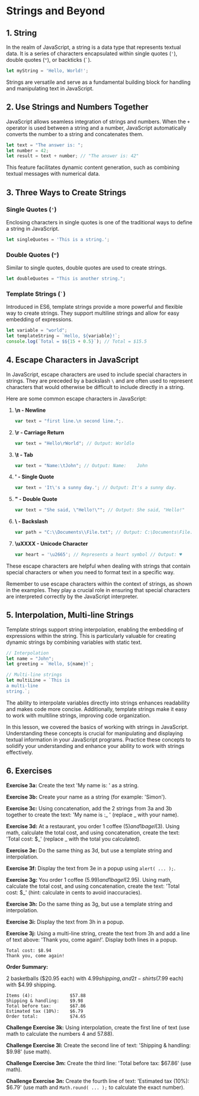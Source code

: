 # Strings and Beyond

## 1. String

In the realm of JavaScript, a string is a data type that represents textual data. It is a series of characters
encapsulated within single quotes (`'`), double quotes (`"`), or backticks (`` ` ``).

```javascript
let myString = 'Hello, World!';
```

Strings are versatile and serve as a fundamental building block for handling and manipulating text in JavaScript.

## 2. Use Strings and Numbers Together

JavaScript allows seamless integration of strings and numbers. When the `+` operator is used between a string and a
number, JavaScript automatically converts the number to a string and concatenates them.

```javascript
let text = "The answer is: ";
let number = 42;
let result = text + number; // "The answer is: 42"
```

This feature facilitates dynamic content generation, such as combining textual messages with numerical data.

## 3. Three Ways to Create Strings

### Single Quotes (`'`)

Enclosing characters in single quotes is one of the traditional ways to define a string in JavaScript.

```javascript
let singleQuotes = 'This is a string.';
```

### Double Quotes (`"`)

Similar to single quotes, double quotes are used to create strings.

```javascript
let doubleQuotes = "This is another string.";
```

### Template Strings (`` ` ``)

Introduced in ES6, template strings provide a more powerful and flexible way to create strings. They support multiline
strings and allow for easy embedding of expressions.

```javascript
let variable = "world";
let templateString = `Hello, ${variable}!`;
console.log(`Total = $${15 + 0.5}`); // Total = $15.5
```

## 4. Escape Characters in JavaScript

In JavaScript, escape characters are used to include special characters in strings. They are preceded by a backslash `\`
and are often used to represent characters that would otherwise be difficult to include directly in a string.

Here are some common escape characters in JavaScript:

1. **\n - Newline**
   ```javascript
   var text = "first line.\n second line.";.
   ```

2. **\r - Carriage Return**
   ```javascript
   var text = "Hello\rWorld"; // Output: Worldlo
   ```

3. **\t - Tab**
   ```javascript
   var text = "Name:\tJohn"; // Output: Name:    John
   ```

4. **\' - Single Quote**
   ```javascript
   var text = 'It\'s a sunny day.'; // Output: It's a sunny day.
   ```

5. **\" - Double Quote**
   ```javascript
   var text = "She said, \"Hello!\""; // Output: She said, "Hello!"
   ```

6. **\\ - Backslash**
   ```javascript
   var path = "C:\\Documents\\File.txt"; // Output: C:\Documents\File.txt
   ```

7. **\uXXXX - Unicode Character**
   ```javascript
   var heart = '\u2665'; // Represents a heart symbol // Output: ♥
   ```

These escape characters are helpful when dealing with strings that contain special characters or when you need to format
text in a specific way.

Remember to use escape characters within the context of strings, as shown in the examples. They play a crucial role in
ensuring that special characters are interpreted correctly by the JavaScript interpreter.

## 5. Interpolation, Multi-line Strings

Template strings support string interpolation, enabling the embedding of expressions within the string. This is
particularly valuable for creating dynamic strings by combining variables with static text.

```javascript
// Interpolation
let name = "John";
let greeting = `Hello, ${name}!`;

// Multi-line strings
let multiLine = `This is
a multi-line
string.`;
```

The ability to interpolate variables directly into strings enhances readability and makes code more concise.
Additionally, template strings make it easy to work with multiline strings, improving code organization.

In this lesson, we covered the basics of working with strings in JavaScript. Understanding these concepts is crucial for
manipulating and displaying textual information in your JavaScript programs. Practice these concepts to solidify your
understanding and enhance your ability to work with strings effectively.

## 6. Exercises

**Exercise 3a:**
Create the text 'My name is: ' as a string.

**Exercise 3b:**
Create your name as a string (for example: 'Simon').

**Exercise 3c:**
Using concatenation, add the 2 strings from 3a and 3b together to create the text: 'My name is :_ ' (replace _ with your
name).

**Exercise 3d:**
At a restaurant, you order 1 coffee ($5) and 1 bagel ($3). Using math, calculate the total cost, and using
concatenation, create the text: 'Total cost: $_' (replace _ with the total you calculated).

**Exercise 3e:**
Do the same thing as 3d, but use a template string and interpolation.

**Exercise 3f:**
Display the text from 3e in a popup using `alert( ... );`.

**Exercise 3g:**
You order 1 coffee ($5.99) and 1 bagel ($2.95). Using math, calculate the total cost, and using concatenation, create
the text: 'Total cost: $_' (hint: calculate in cents to avoid inaccuracies).

**Exercise 3h:**
Do the same thing as 3g, but use a template string and interpolation.

**Exercise 3i:**
Display the text from 3h in a popup.

**Exercise 3j:**
Using a multi-line string, create the text from 3h and add a line of text above: 'Thank you, come again!'. Display
both lines in a popup.

```
Total cost: $8.94
Thank you, come again!
```

**Order Summary:**

2 basketballs ($20.95 each)
with $4.99 shipping, and 2 t-shirts
($7.99 each) with $4.99 shipping.

```
Items (4):              $57.88
Shipping & handling:    $9.98
Total before tax:       $67.86
Estimated tax (10%):    $6.79
Order total:            $74.65
```

**Challenge Exercise 3k:**
Using interpolation, create the first line of text (use math to calculate the numbers 4 and 57.88).

**Challenge Exercise 3l:**
Create the second line of text: 'Shipping & handling: $9.98' (use math).

**Challenge Exercise 3m:**
Create the third line: 'Total before tax: $67.86' (use math).

**Challenge Exercise 3n:**
Create the fourth line of text: 'Estimated tax (10%): $6.79' (use math and `Math.round( ... );` to calculate the exact
number).
